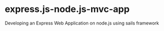 # express.js-node.js-mvc-app
Developing an Express Web Application on node.js using sails framework
